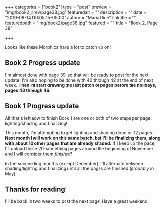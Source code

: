+++
categories = ["book2"]
type = "post"
preview = "img/book2_prev/page38.jpg"
featuredalt = ""
description = ""
date = "2019-09-14T10:05:15-05:00"
author = "Maria Rice"
linktitle = ""
featuredpath = "img/book2/page38.jpg"
featured = ""
title = "Book 2, Page 38"

+++

Looks like these Morphics have a lot to catch up on!

## Book 2 Progress update

I'm almost done with page 39, so that will be ready to post for the next update! 
I'm also hoping to be done with 40 through 42 at the end of next week. 
**Then I'll start drawing the last batch of pages before the holidays, pages 43 through 46.**

## Book 1 Progress update

All that's left now to finish Book 1 are one or both of two steps per page: lighting/shading and finalizing!

This month, I'm attempting to get lighting and shading done on 12 pages. 
**Next month I will work on this same batch, but I'll be finalizing them, along with about 10 other pages that are already shaded.** 
If I keep up the pace, I'll upload these 20-something pages around the beginning of November and I will consider them _finished!_

In the succeeding months (except December), I'll alternate between shading/lighting and finalizing until all the pages are finished (probably in May).

## Thanks for reading!

I'll be back in two weeks to post the next page! 
Have a great weekend.
